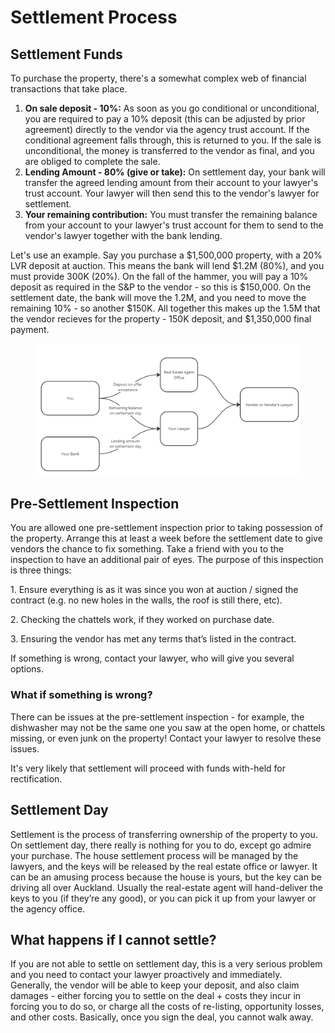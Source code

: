 # Settlement Process



## Settlement Funds

To purchase the property, there's a somewhat complex web of financial transactions that take place.&#x20;

1. **On sale deposit - 10%:** As soon as you go conditional or unconditional, you are required to pay a 10% deposit (this can be adjusted by prior agreement) directly to the vendor via the agency trust account. If the conditional agreement falls through, this is returned to you. If the sale is unconditional, the money is transferred to the vendor as final, and you are obliged to complete the sale.
2. **Lending Amount - 80% (give or take):** On settlement day, your bank will transfer the agreed lending amount from their account to your lawyer's trust account. Your lawyer will then send this to the vendor's lawyer for settlement.
3. **Your remaining contribution:** You must transfer the remaining balance from your account to your lawyer's trust account for them to send to the vendor's lawyer together with the bank lending.

Let's use an example. Say you purchase a $1,500,000 property, with a 20% LVR deposit at auction. This means the bank will lend $1.2M (80%), and you must provide 300K (20%). On the fall of the hammer, you will pay a 10% deposit as required in the S\&P to the vendor - so this is $150,000. On the settlement date, the bank will move the 1.2M, and you need to move the remaining 10% - so another $150K. All together this makes up the 1.5M that the vendor recieves for the property - 150K deposit, and $1,350,000 final payment.

<figure><img src="../../.gitbook/assets/image (23).png" alt=""><figcaption></figcaption></figure>

## Pre-Settlement Inspection

You are allowed one pre-settlement inspection prior to taking possession of the property. Arrange this at least a week before the settlement date to give vendors the chance to fix something. Take a friend with you to the inspection to have an additional pair of eyes. The purpose of this inspection is three things:

1\.       Ensure everything is as it was since you won at auction / signed the contract (e.g. no new holes in the walls, the roof is still there, etc).

2\.       Checking the chattels work, if they worked on purchase date.

3\.       Ensuring the vendor has met any terms that’s listed in the contract.

If something is wrong, contact your lawyer, who will give you several options.

### What if something is wrong?

There can be issues at the pre-settlement inspection - for example, the dishwasher may not be the same one you saw at the open home, or chattels missing, or even junk on the property! Contact your lawyer to resolve these issues.&#x20;

It's very likely that settlement will proceed with funds with-held for rectification.&#x20;

## Settlement Day

Settlement is the process of transferring ownership of the property to you. On settlement day, there really is nothing for you to do, except go admire your purchase. The house settlement process will be managed by the lawyers, and the keys will be released by the real estate office or lawyer. It can be an amusing process because the house is yours, but the key can be driving all over Auckland. Usually the real-estate agent will hand-deliver the keys to you (if they’re any good), or you can pick it up from your lawyer or the agency office.

## What happens if I cannot settle?

If you are not able to settle on settlement day, this is a very serious problem and you need to contact your lawyer proactively and immediately. Generally, the vendor will be able to keep your deposit, and also claim damages - either forcing you to settle on the deal + costs they incur in forcing you to do so, or charge all the costs of re-listing, opportunity losses, and other costs. Basically, once you sign the deal, you cannot walk away.
